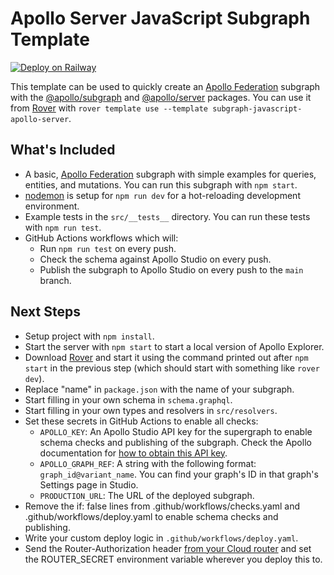 # Apollo Server JavaScript Subgraph Template

[![Deploy on Railway](https://railway.app/button.svg)](https://railway.app/new/template/wBVM8z?referralCode=xsbY2R)

This template can be used to quickly create an [Apollo Federation] subgraph with the [@apollo/subgraph] and [@apollo/server] packages. You can use it from [Rover](https://www.apollographql.com/docs/rover/commands/template) with `rover template use --template subgraph-javascript-apollo-server`.

## What's Included

- A basic, [Apollo Federation] subgraph with simple examples for queries, entities, and mutations. You can run this subgraph with `npm start`.
- [nodemon] is setup for `npm run dev` for a hot-reloading development environment.
- Example tests in the `src/__tests__` directory. You can run these tests with `npm run test`.
- GitHub Actions workflows which will:
  - Run `npm run test` on every push.
  - Check the schema against Apollo Studio on every push.
  - Publish the subgraph to Apollo Studio on every push to the `main` branch.

## Next Steps

- Setup project with `npm install`.
- Start the server with `npm start` to start a local version of Apollo Explorer.
- Download [Rover] and start it using the command printed out after `npm start` in the previous step (which should start with something like `rover dev`).
- Replace "name" in `package.json` with the name of your subgraph.
- Start filling in your own schema in `schema.graphql`.
- Start filling in your own types and resolvers in `src/resolvers`.
- Set these secrets in GitHub Actions to enable all checks:
  - `APOLLO_KEY`: An Apollo Studio API key for the supergraph to enable schema checks and publishing of the subgraph. Check the Apollo documentation for [how to obtain this API key].
  - `APOLLO_GRAPH_REF`: A string with the following format: `graph_id@variant_name`. You can find your graph's ID in that graph's Settings page in Studio.
  - `PRODUCTION_URL`: The URL of the deployed subgraph.
- Remove the if: false lines from .github/workflows/checks.yaml and .github/workflows/deploy.yaml to enable schema checks and publishing.
- Write your custom deploy logic in `.github/workflows/deploy.yaml`.
- Send the Router-Authorization header [from your Cloud router](https://www.apollographql.com/docs/graphos/routing/cloud-configuration#managing-secrets) and set the ROUTER_SECRET environment variable wherever you deploy this to.

[apollo federation]: https://www.apollographql.com/docs/federation/
[@apollo/server]: https://www.apollographql.com/docs/apollo-server/
[@apollo/subgraph]: https://www.apollographql.com/docs/federation/subgraphs
[rover]: https://www.apollographql.com/docs/rover/
[nodemon]: https://www.npmjs.com/package/nodemon
[how to obtain this api key]: https://www.apollographql.com/docs/graphos/api-keys/#graph-api-keys
